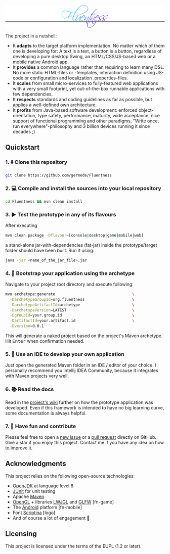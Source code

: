 ![Fluentness logo](fn-core/src/main/resources/img/logo.png?raw=true "Fluentness logo")

The project in a nutshell:
* It **adapts** to the target platform implementation. No matter which of them one is developing for: A text is a text, a button is a button, regardless of developing a pure desktop Swing, an HTML/CSS/JS-based web or a mobile native Android app.
* It **provides** a common language rather than requiring to learn many DSL. No more static HTML-files or -templates, interaction definition using JS-code or configuration and localization .properties-files.  
* It **scales** from small micro-services to fully-featured web applications with a very small footprint, yet out-of-the-box runnable applications with few dependencies.
* It **respects** standards and coding guidelines as far as possible, but applies a well-defined own architecture.
* It **profits** from Java-based software development: enforced object-orientation, type safety, performance, maturity, wide acceptance, nice support of functional programming and other paradigms, "Write once, run everywhere"-philosophy and 3 billion devices running it since decades ;) 

## Quickstart

### 1. :arrow_down: Clone this repository 
```bash
git clone https://github.com/germede/Fluentness
```

### 2. :computer: Compile and install the sources into your local repository 
```bash
cd Fluentness && mvn clean install
```

### 3. :arrow_forward: Test the prototype in any of its flavours
After executing
```bash
mvn clean package -Dflavour=[console|desktop|game|mobile|web]
```
a stand-alone jar-with-dependencies (fat-jar) inside the prototype/target folder should have been built. Run it using:
```bash
java -jar <name_of_the_jar_file>.jar
```
### 4. :rocket: Bootstrap your application using the archetype
Navigate to your project root directory and execute following:
```bash
mvn archetype:generate                                  \
  -DarchetypeGroupId=org.fluentness                     \
  -DarchetypeArtifactId=archetype                       \
  -DarchetypeVersion=LATEST                             \
  -DgroupId=your.group.id                               \
  -DartifactId=your.artifact.id                         \
  -Dversion=0.0.1
```
This will generate a naked project based on the project's Maven archetype.
Hit <kbd>Enter</kbd> when confirmation needed.    

### 5. :pencil: Use an IDE to develop your own application 
Just open the generated Maven folder in an IDE / editor of your choice. I personally recommend you Intellij IDEA Community, because it integrates with Maven projects very well. 

### 6. :books: Read the docs
Read in the [project's wiki](https://github.com/germede/Fluentness/wiki) further on how the prototype application was developed. Even if this framework is intended to have no big learning curve, some documentation is always helpful.  

### 7. :busts_in_silhouette: Have fun and contribute 
Please feel free to open a [new issue](https://github.com/germede/Fluentness/issues/new) 
or a [pull request](https://github.com/germede/Fluentness/compare) directly on GitHub.  Give a star if you enjoy this project. Contact me if you have any idea on how to improve it.

## Acknowledgments
This project relies on the following open-source technologies:
- [OpenJDK](https://openjdk.java.net/) at language level 8 
- [JUnit](https://junit.org/junit4/) for unit testing
- Apache [Maven](https://maven.apache.org/)
- [OpenGL](https://www.opengl.org/) + libraries [LWJGL](https://www.lwjgl.org/) and [GLFW](https://www.glfw.org/) [fn-game]
- The [Android](https://www.android.com) platform [fn-mobile]
- Font [Scriptina](https://www.fontsquirrel.com/fonts/scriptina) [logo]
- And of course a lot of engagement :muscle:

## Licensing
This project is licensed under the terms of the EUPL (1.2 or later).  
